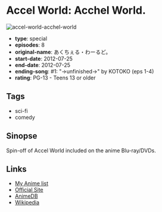 # Accel World: Acchel World.

![accel-world-acchel-world](https://cdn.myanimelist.net/images/anime/10/38469.jpg)

-   **type**: special
-   **episodes**: 8
-   **original-name**: あくちぇる・わーるど。
-   **start-date**: 2012-07-25
-   **end-date**: 2012-07-25
-   **ending-song**: #1: "→unfinished→" by KOTOKO (eps 1-4)
-   **rating**: PG-13 - Teens 13 or older

## Tags

-   sci-fi
-   comedy

## Sinopse

Spin-off of Accel World included on the anime Blu-ray/DVDs.

## Links

-   [My Anime list](https://myanimelist.net/anime/13859/Accel_World__Acchel_World)
-   [Official Site](http://www.accel-world.net/akucheru/)
-   [AnimeDB](http://anidb.info/perl-bin/animedb.pl?show=anime&aid=8691)
-   [Wikipedia](http://en.wikipedia.org/wiki/Accel_World)
